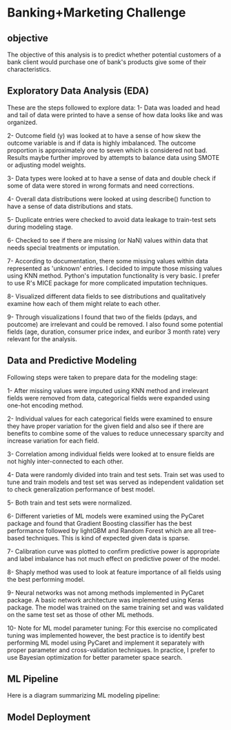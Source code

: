 # Banking+Marketing Challenge

## objective

The objective of this analysis is to predict whether potential customers of a bank client would purchase one of bank's products give some of their characteristics.

## Exploratory Data Analysis (EDA)

These are the steps followed to explore data:
1- Data was loaded and head and tail of data were printed to have a sense of how data looks like and was organized.

2- Outcome field (y) was looked at to have a sense of how skew the outcome variable is and if data is highly imbalanced. The outcome proportion is approximately one to seven which is considered not bad. Results maybe further improved by attempts to balance data using SMOTE or adjusting model weights.

3- Data types were looked at to have a sense of data and double check if some of data were stored in wrong formats and need corrections.

4- Overall data distributions were looked at using describe() function to have a sense of data distributions and stats.

5- Duplicate entries were checked to avoid data leakage to train-test sets during modeling stage.

6- Checked to see if there are missing (or NaN) values within data that needs special treatments or imputation.

7- According to documentation, there some missing values within data represented as 'unknown' entries. I decided to impute those missing values using KNN method. Python's imputation functionality is very basic. I prefer to use R's MICE package for more complicated imputation techniques.

8- Visualized different data fields to see distributions and qualitatively examine how each of them might relate to each other.

9- Through visualizations I found that two of the fields (pdays, and poutcome) are irrelevant and could be removed. I also found some potential fields (age, duration, consumer price index, and euribor 3 month rate) very relevant for the analysis.


## Data and Predictive Modeling

Following steps were taken to prepare data for the modeling stage:

1- After missing values were imputed using KNN method and irrelevant fields were removed from data, categorical fields were expanded using one-hot encoding method.

2- Individual values for each categorical fields were examined to ensure they have proper variation for the given field and also see if there are benefits to combine some of the values to reduce unnecessary sparcity and increase variation for each field.

3- Correlation among individual fields were looked at to ensure fields are not highly inter-connected to each other.

4- Data were randomly divided into train and test sets. Train set was used to tune and train models and test set was served as independent validation set to check generalization performance of best model.

5- Both train and test sets were normalized. 

6- Different varieties of ML models were examined using the PyCaret package and found that Gradient Boosting classifier has the best performance followed by lightGBM and Random Forest which are all tree-based techniques. This is kind of expected given data is sparse.

7- Calibration curve was plotted to confirm predictive power is appropriate and label imbalance has not much effect on predictive power of the model.

8- Shaply method was used to look at feature importance of all fields using the best performing model.

9- Neural networks was not among methods implemented in PyCaret package. A basic network architecture was implemented using Keras package. The model was trained on the same training set and was validated on the same test set as those of other ML methods.

10- Note for ML model parameter tuning: For this exercise no complicated tuning was implemented however, the best practice is to identify best performing ML model using PyCaret and implement it separately with proper parameter and cross-validation techniques. In practice, I prefer to use Bayesian optimization for better parameter space search.

## ML Pipeline

Here is a diagram summarizing ML modeling pipeline:



## Model Deployment
